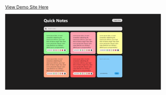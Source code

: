 [View Demo Site Here](https://daniel-aliphon.github.io/notes-react-app/)

![](./public/Screenshot%202023-10-25%20174052.png)

